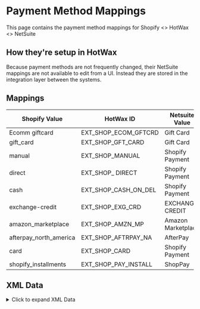 # Payment Method Mappings
This page contains the payment method mappings for Shopify <> HotWax <> NetSuite

## How they're setup in HotWax
Because payment methods are not frequently changed, their NetSuite mappings are not available to edit from a UI. Instead they are stored in the integration layer between the systems.

## Mappings
| Shopify Value            | HotWax ID               | Netsuite Value        |
|--------------------------|-------------------------|-----------------------|
| Ecomm giftcard           | EXT_SHOP_ECOM_GFTCRD    | Gift Card             |
| gift_card                | EXT_SHOP_GFT_CARD       | Gift Card             |
| manual                   | EXT_SHOP_MANUAL         | Shopify Payment       |
| direct                   | EXT_SHOP_ DIRECT        | Shopify Payment       |
| cash                     | EXT_SHOP_CASH_ON_DEL    | Shopify Payment       |
| exchange-credit          | EXT_SHOP_EXG_CRD        | EXCHANGE CREDIT       |
| amazon_marketplace       | EXT_SHOP_AMZN_MP        | Amazon Marketplace    |
| afterpay_north_america   | EXT_SHOP_AFTRPAY_NA     | AfterPay              |
| card                     | EXT_SHOP_CARD           | Shopify Payment       |
| shopify_installments     | EXT_SHOP_PAY_INSTALL    | ShopPay               |

## XML Data

<details>
  <summary>Click to expand XML Data</summary>
  
```xml
<PaymentMethodType description="Ext Ecomm giftcard" paymentMethodTypeId="EXT_SHOP_ECOM_GFTCRD"/>
<PaymentMethodType description="Ext Gift Card" paymentMethodTypeId="EXT_SHOP_GFT_CARD"/>
<PaymentMethodType description="Ext manual" paymentMethodTypeId="EXT_SHOP_MANUAL"/>
<PaymentMethodType description="Ext direct" paymentMethodTypeId="EXT_SHOP_DIRECT"/>
<PaymentMethodType description="Ext exchange-credit" paymentMethodTypeId="EXT_SHOP_EXG_CRD"/>
<PaymentMethodType description="Ext amazon_marketplace" paymentMethodTypeId="EXT_SHOP_AMZN_MP"/>
<PaymentMethodType description="Ext card" paymentMethodTypeId="EXT_SHOP_CARD"/>
```
</details>